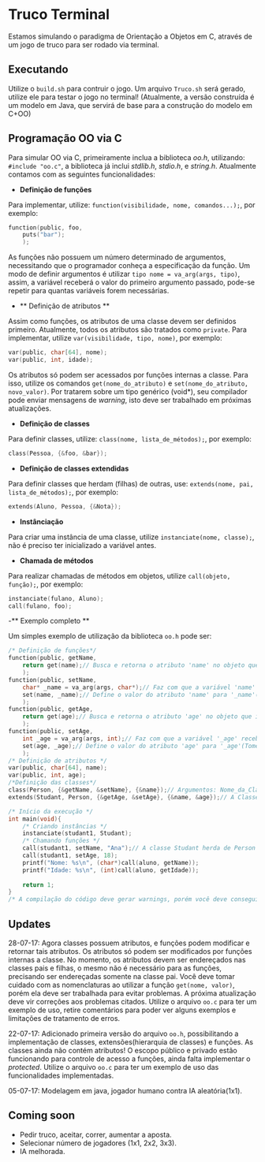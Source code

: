 # Truco Terminal
Estamos simulando o paradigma de Orientação a Objetos em C, através de um jogo de truco para ser rodado via terminal.
## Executando
Utilize o `build.sh` para contruir o jogo. Um arquivo `Truco.sh` será gerado, utilize ele para testar o jogo no terminal!
(Atualmente, a versão construída é um modelo em Java, que servirá de base para a construção do modelo em C+OO)
## Programação OO via C
Para simular OO via C, primeiramente inclua a biblioteca _oo.h_, utilizando: `#include "oo.c"`, a biblioteca já inclui _stdlib.h_, _stdio.h_, e _string.h_. Atualmente contamos com as seguintes funcionalidades:
- **Definição de funções**

Para implementar, utilize: `function(visibilidade, nome, comandos...);`, por exemplo:
```C
function(public, foo,
	puts("bar");
	);
```
As funções não possuem um número determinado de argumentos, necessitando que o programador conheça a especificação da função. Um modo de definir argumentos é utilizar `tipo nome = va_arg(args, tipo)`, assim, a variável receberá o valor do primeiro argumento passado, pode-se repetir para quantas variáveis forem necessárias.
- ** Definição de atributos **

Assim como funções, os atributos de uma classe devem ser definidos primeiro. Atualmente, todos os atributos são tratados como `private`. Para implementar, utilize `var(visibilidade, tipo, nome)`, por exemplo:
```C
var(public, char[64], nome);
var(public, int, idade);
```
Os atributos só podem ser acessados por funções internas a classe. Para isso, utilize os comandos `get(nome_do_atributo)` e `set(nome_do_atributo, novo_valor)`. Por tratarem sobre um tipo genérico (void\*), seu compilador pode enviar mensagens de _warning_, isto deve ser trabalhado em próximas atualizações. 
- **Definição de classes**

Para definir classes, utilize: `class(nome, lista_de_métodos);`, por exemplo:
```C
class(Pessoa, {&foo, &bar});
```
- **Definição de classes extendidas**

Para definir classes que herdam (filhas) de outras, use: `extends(nome, pai, lista_de_métodos);`, por exemplo:
```C
extends(Aluno, Pessoa, {&Nota});
```
- **Instânciação**

Para criar uma instância de uma classe, utilize `instanciate(nome, classe);`, não é preciso ter inicializado a variável antes.
- **Chamada de métodos**

Para realizar chamadas de métodos em objetos, utilize `call(objeto, função);`, por exemplo:
```C
instanciate(fulano, Aluno);
call(fulano, foo);
```
-** Exemplo completo **

Um simples exemplo de utilização da biblioteca `oo.h` pode ser:
```C
/* Definição de funções*/
function(public, getName,
	return get(name);// Busca e retorna o atributo 'name' no objeto que implementa a função.
    );
function(public, setName,
	char* _name = va_arg(args, char*);// Faz com que a variável 'name' receba o primeiro argumento passado para função.
    set(name, _name);// Define o valor do atributo 'name' para '_name'(Tome cuidado com a nomenclatura!).
    );
function(public, getAge,
	return get(age);// Busca e retorna o atributo 'age' no objeto que implementa a função.
    );
function(public, setAge,
	int _age = va_arg(args, int);// Faz com que a variável '_age' receba o primeiro argumento passado para função.
    set(age, _age);// Define o valor do atributo 'age' para '_age'(Tome cuidado com a nomenclatura!).
    );
/* Definição de atributos */
var(public, char[64], name);
var(public, int, age);
/*Definição das classes*/
class(Person, {&getName, &setName}, {&name});// Argumentos: Nome_da_Classe, Lista_de_Funções, Lista_de_Atributos
extends(Studant, Person, {&getAge, &setAge}, {&name, &age});// A Classe Studant herda da Classe Person

/* Início da execução */
int main(void){
	/* Criando instâncias */
    instanciate(studant1, Studant);
    /* Chamando funções */
    call(studant1, setName, "Ana");// A classe Studant herda de Person a função setName
    call(studant1, setAge, 18);
    printf("Nome: %s\n", (char*)call(aluno, getName));
    printf("Idade: %s\n", (int)call(aluno, getIdade));
    
    return 1;
}
/* A compilação do código deve gerar warnings, porém você deve conseguir executar normalmente */
```

## Updates
28-07-17: Agora classes possuem atributos, e funções podem modificar e retornar tais atributos. Os atributos só podem ser modificados por funções internas a classe. No momento, os atributos devem ser endereçados nas classes pais e filhas, o mesmo não é necessário para as funções, precisando ser endereçadas somente na classe pai. Você deve tomar cuidado com as nomenclaturas ao utilizar a função `get(nome, valor)`, porém ela deve ser trabalhada para evitar problemas. A próxima atualização deve vir correções aos problemas citados. Utilize o arquivo `oo.c` para ter um exemplo de uso, retire comentários para poder ver alguns exemplos e limitações de tratamento de erros.

22-07-17: Adicionado primeira versão do arquivo ``oo.h``, possibilitando a implementação de classes, extensões(hierarquia de classes) e funções. As classes ainda não contém atributos! O escopo público e privado estão funcionando para controle de acesso a funções, ainda falta implementar o _protected_. Utilize o arquivo `oo.c` para ter um exemplo de uso das funcionalidades implementadas.

05-07-17: Modelagem em java, jogador humano contra IA aleatória(1x1).
## Coming soon
- Pedir truco, aceitar, correr, aumentar a aposta.
- Selecionar número de jogadores (1x1, 2x2, 3x3).
- IA melhorada.
